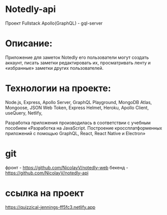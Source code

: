 # Notedly-api
Проект Fullstack Apollo(GraphQL) - gql-server
# Описание:
Приложение для заметок Notedly его пользователи могут создать аккаунт, писать заметки редактировать их, просматривать ленту и «избранные» заметки других пользователей.
# Технологии на проекте:
Node.js,
Express, 
Apollo Server,
GraphQL Playground,
MongoDB Atlas,
Mongoose,
JSON Web Token, 
Express Helmet, 
Heroku, 
Apollo Client, 
useQuery, 
Netlify, 

Разработка приложения производилась в соответствии с учебным пособием
«Разработка на JavaScript. Построение кроссплатформенных приложений с помощью GraphQL, React, React Native и Electron» 

# git
фронт -  https://github.com/NicolayV/notedly-web
бекенд - https://github.com/NicolayV/notedly-api 
# ссылка на проект
https://quizzical-jennings-ff5fc3.netlify.app 

